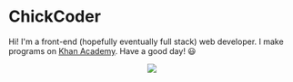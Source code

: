 # **ChickCoder**
Hi! I'm a front-end (hopefully eventually full stack) web developer. I make programs on [Khan Academy](khanacademy.org/profile/websitedeveloper). Have a good day! 😃

<p align = 'center'>
  <img src = 'http://some_place.com/image.png](https://avatars.githubusercontent.com/u/129548862?v=4)https://avatars.githubusercontent.com/u/129548862?v=4'/>
</p>
